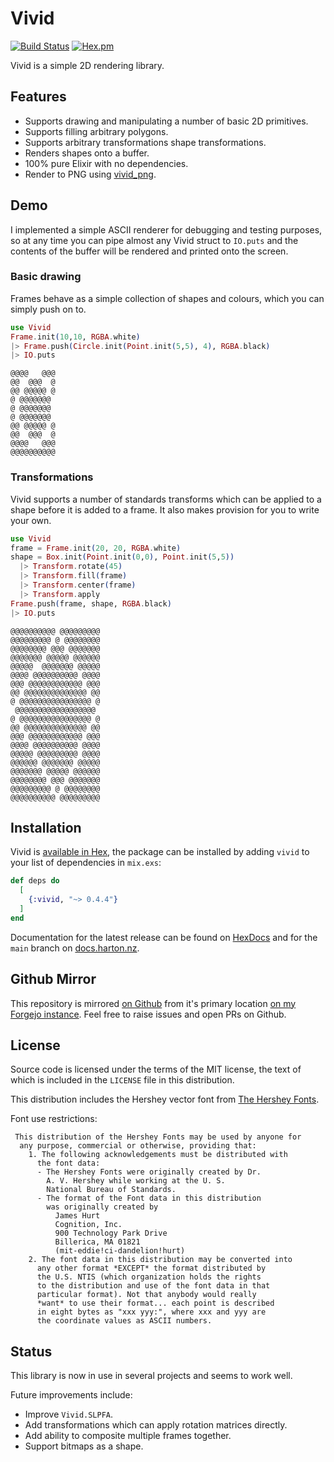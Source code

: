# Vivid

[![Build Status](https://drone.harton.dev/api/badges/james/vivid/status.svg?ref=refs/heads/main)](https://drone.harton.dev/james/vivid)
[![Hex.pm](https://img.shields.io/hexpm/v/vivid.svg)](https://hex.pm/packages/vivid)

Vivid is a simple 2D rendering library.

## Features

- Supports drawing and manipulating a number of basic 2D primitives.
- Supports filling arbitrary polygons.
- Supports arbitrary transformations shape transformations.
- Renders shapes onto a buffer.
- 100% pure Elixir with no dependencies.
- Render to PNG using [vivid_png](https://harton.dev/james/vivid_png).

## Demo

I implemented a simple ASCII renderer for debugging and testing purposes, so at
any time you can pipe almost any Vivid struct to `IO.puts` and the contents of
the buffer will be rendered and printed onto the screen.

### Basic drawing

Frames behave as a simple collection of shapes and colours, which you can simply
push on to.

```elixir
use Vivid
Frame.init(10,10, RGBA.white)
|> Frame.push(Circle.init(Point.init(5,5), 4), RGBA.black)
|> IO.puts
```

```
@@@@   @@@
@@  @@@  @
@@ @@@@@ @
@ @@@@@@@
@ @@@@@@@
@ @@@@@@@
@@ @@@@@ @
@@  @@@  @
@@@@   @@@
@@@@@@@@@@
```

### Transformations

Vivid supports a number of standards transforms which can be applied to a shape
before it is added to a frame. It also makes provision for you to write your own.

```elixir
use Vivid
frame = Frame.init(20, 20, RGBA.white)
shape = Box.init(Point.init(0,0), Point.init(5,5))
  |> Transform.rotate(45)
  |> Transform.fill(frame)
  |> Transform.center(frame)
  |> Transform.apply
Frame.push(frame, shape, RGBA.black)
|> IO.puts
```

```
@@@@@@@@@@ @@@@@@@@@
@@@@@@@@@ @ @@@@@@@@
@@@@@@@@ @@@ @@@@@@@
@@@@@@@ @@@@@ @@@@@@
@@@@@  @@@@@@@ @@@@@
@@@@ @@@@@@@@@@ @@@@
@@@ @@@@@@@@@@@@ @@@
@@ @@@@@@@@@@@@@@ @@
@ @@@@@@@@@@@@@@@@ @
 @@@@@@@@@@@@@@@@@@
@ @@@@@@@@@@@@@@@@ @
@@ @@@@@@@@@@@@@@ @@
@@@ @@@@@@@@@@@@ @@@
@@@@ @@@@@@@@@@ @@@@
@@@@@ @@@@@@@@@ @@@@
@@@@@@ @@@@@@@ @@@@@
@@@@@@@ @@@@@ @@@@@@
@@@@@@@@ @@@ @@@@@@@
@@@@@@@@@ @ @@@@@@@@
@@@@@@@@@@ @@@@@@@@@
```

## Installation

Vivid is [available in Hex](https://hex.pm/packages/vivid), the package can be
installed by adding `vivid` to your list of dependencies in `mix.exs`:

```elixir
def deps do
  [
    {:vivid, "~> 0.4.4"}
  ]
end
```

Documentation for the latest release can be found on
[HexDocs](https://hexdocs.pm/vivid) and for the `main` branch on
[docs.harton.nz](https://docs.harton.nz/james/vivid).

## Github Mirror

This repository is mirrored [on Github](https://github.com/jimsynz/vivid)
from it's primary location [on my Forgejo instance](https://harton.dev/james/vivid).
Feel free to raise issues and open PRs on Github.

## License

Source code is licensed under the terms of the MIT license, the text of which
is included in the `LICENSE` file in this distribution.

This distribution includes the Hershey vector font from
[The Hershey Fonts](http://sol.gfxile.net/hershey/index.html).

Font use restrictions:

```
 This distribution of the Hershey Fonts may be used by anyone for
  any purpose, commercial or otherwise, providing that:
    1. The following acknowledgements must be distributed with
      the font data:
      - The Hershey Fonts were originally created by Dr.
        A. V. Hershey while working at the U. S.
        National Bureau of Standards.
      - The format of the Font data in this distribution
        was originally created by
          James Hurt
          Cognition, Inc.
          900 Technology Park Drive
          Billerica, MA 01821
          (mit-eddie!ci-dandelion!hurt)
    2. The font data in this distribution may be converted into
      any other format *EXCEPT* the format distributed by
      the U.S. NTIS (which organization holds the rights
      to the distribution and use of the font data in that
      particular format). Not that anybody would really
      *want* to use their format... each point is described
      in eight bytes as "xxx yyy:", where xxx and yyy are
      the coordinate values as ASCII numbers.
```

## Status

This library is now in use in several projects and seems to work well.

Future improvements include:

- Improve `Vivid.SLPFA`.
- Add transformations which can apply rotation matrices directly.
- Add ability to composite multiple frames together.
- Support bitmaps as a shape.
